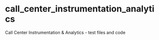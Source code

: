 # call_center_instrumentation_analytics
Call Center Instrumentation &amp; Analytics - test files and code
